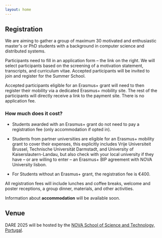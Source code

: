 ```yaml
---
layout: home
---
```


## Registration

We are aiming to gather a group of maximum 30 motivated and enthusiastic master's or PhD students with a background in computer science and distributed systems.

Participants need to fill in an application form – the link on the right. We will select participants based on the screening of a motivation statement, transcripts, and curriculum vitae. Accepted participants will be invited to join and register for the Summer School.

Accepted participants eligible for an Erasmus+ grant will need to then register their mobility via a dedicated Erasmus+ mobility site. The rest of the participants will directly receive a link to the payment site. There is no application fee.

### How much does it cost?

* Students awarded with an Erasmus+ grant do not need to pay a registration fee (only accommodation if opted in).

* Students from partner universities are eligible for an Erasmus+ mobility grant to cover their expenses, this explicitly includes Vrije Universiteit Brussel, Technische Universität Darmstadt, and University of Kaiserslautern-Landau, but also check with your local university if they have – or are willing to enter – an Erasmus+ BIP agreement with NOVA University lisbon.
  
* For Students without an Erasmus+ grant, the registration fee is €400. 

All registration fees will include lunches and coffee breaks, welcome and poster receptions, a group dinner, materials, and other activities.

Information about **accommodation** will be available soon.

## Venue

DARE 2025 will be hosted by the [NOVA School of Science and Technology, Portugal](https://www.fct.unl.pt/en).



